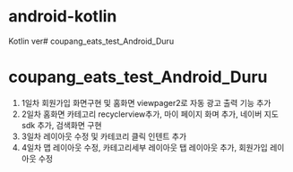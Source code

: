 # android-kotlin

Kotlin ver# coupang_eats_test_Android_Duru
# coupang_eats_test_Android_Duru
1. 1일차
회원가입 화면구현 및 홈화면 viewpager2로 자동 광고 출력 기능 추가
2. 2일차
홈화면 카테고리 recyclerview추가, 마이 페이지 화며 추가, 네이버 지도 sdk 추가, 검색화면 구현
3. 3일차
레이아웃 수정 및 카테코리 클릭 인텐트 추가
4. 4일차
맵 레이아웃 수정, 카테고리세부 레이아웃 탭 레이아웃 추가, 회원가입 레이아웃 수정
